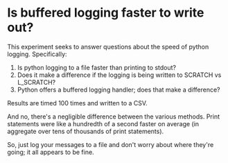 # Is buffered logging faster to write out?

This experiment seeks to answer questions about the speed of python logging.  Specifically:

1. Is python logging to a file faster than printing to stdout?
2. Does it make a difference if the logging is being written to SCRATCH vs L_SCRATCH?
3. Python offers a buffered logging handler; does that make a difference?

Results are timed 100 times and written to a CSV.

And no, there's a negligible difference between the various methods.  Print
statements were like a hundredth of a second faster on average (in aggregate
over tens of thousands of print statements).

So, just log your messages to a file and don't worry about where they're going; it all appears to be fine.
